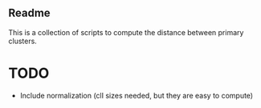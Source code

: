 ## Readme

This is a collection of scripts to compute the distance between primary clusters. 




# TODO
- Include normalization (clI sizes needed, but they are easy to compute)

